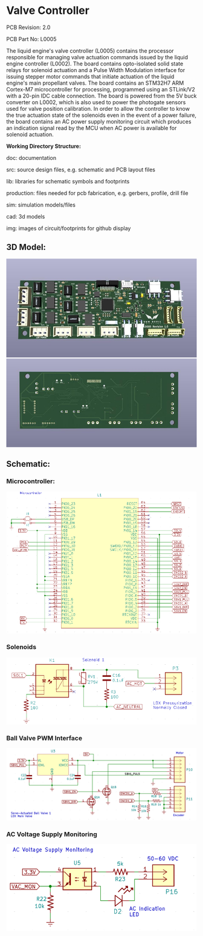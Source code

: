 <h1>Valve Controller</h1>

<p>PCB Revision: 2.0</p>
<p>PCB Part No: L0005</p>
<p>The liquid engine's valve controller (L0005) contains the processor responsible for managing valve actuation commands issued by the liquid engine controller (L0002). The board contains opto-isolated solid state relays for solenoid actuation and a Pulse Width Modulation interface for issuing stepper motor commands that initiate actuation of the liquid engine's main propellant valves. The board contains an STM32H7 ARM Cortex-M7 microcontroller for processing, programmed using an STLink/V2 with a 20-pin IDC cable connection. The board is powered from the 5V buck converter on L0002, which is also used to power the photogate sensors used for valve position calibration. In order to allow the controller to know the true actuation state of the solenoids even in the event of a power failure, the board contains an AC power supply monitoring circuit which produces an indication signal read by the MCU when AC power is available for solenoid actuation. </p>

<p><b>Working Directory Structure:</b></p>

<p>
   doc: documentation
   
   src: source design files, e.g. schematic and PCB layout files

   lib: libraries for schematic symbols and footprints

   production: files needed for pcb fabrication, e.g. gerbers, profile, drill file

   sim: simulation models/files 

   cad: 3d models
  
   img: images of circuit/footprints for github display 
</p>

<h2>3D Model: </h2>
<img src='img/L0005-Valve-Controller-FRONT.jpg'>
<img src='img/L0005-Valve-Controller-BACK.jpg'>

<h2>Schematic: </h2>

<h3>Microcontroller:</h3>
<img src='img/MCU-schematic.png'>

<h3>Solenoids</h3>
<img src='img/Solenoid-schematic.png'>

<h3>Ball Valve PWM Interface</h3>
<img src='img/Ball-Valve-Schematic.png'>

<h3>AC Voltage Supply Monitoring</h3>
<img src='img/AC-Supply-Monitoring-schematic.png'>
